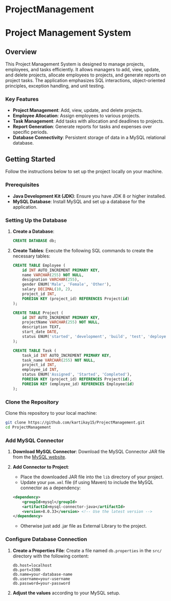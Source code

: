 # ProjectManagement
# Project Management System

## Overview
This Project Management System is designed to manage projects, employees, and tasks efficiently. It allows managers to add, view, update, and delete projects, allocate employees to projects, and generate reports on project tasks. The application emphasizes SQL interactions, object-oriented principles, exception handling, and unit testing.

### Key Features
- **Project Management**: Add, view, update, and delete projects.
- **Employee Allocation**: Assign employees to various projects.
- **Task Management**: Add tasks with allocation and deadlines to projects.
- **Report Generation**: Generate reports for tasks and expenses over specific periods.
- **Database Connectivity**: Persistent storage of data in a MySQL relational database.

## Getting Started
Follow the instructions below to set up the project locally on your machine.

### Prerequisites
- **Java Development Kit (JDK)**: Ensure you have JDK 8 or higher installed.
- **MySQL Database**: Install MySQL and set up a database for the application.

### Setting Up the Database
1. **Create a Database**:
    ```sql
    CREATE DATABASE db;
    ```

2. **Create Tables**: Execute the following SQL commands to create the necessary tables:
    ```sql
    CREATE TABLE Employee (
        id INT AUTO_INCREMENT PRIMARY KEY,
        name VARCHAR(255) NOT NULL,
        designation VARCHAR(255),
        gender ENUM('Male', 'Female', 'Other'),
        salary DECIMAL(10, 2),
        project_id INT,
        FOREIGN KEY (project_id) REFERENCES Project(id)
    );

    CREATE TABLE Project (
        id INT AUTO_INCREMENT PRIMARY KEY,
        projectName VARCHAR(255) NOT NULL,
        description TEXT,
        start_date DATE,
        status ENUM('started', 'development', 'build', 'test', 'deployed')
    );

    CREATE TABLE Task (
        task_id INT AUTO_INCREMENT PRIMARY KEY,
        task_name VARCHAR(255) NOT NULL,
        project_id INT,
        employee_id INT,
        status ENUM('Assigned', 'Started', 'Completed'),
        FOREIGN KEY (project_id) REFERENCES Project(id),
        FOREIGN KEY (employee_id) REFERENCES Employee(id)
    );
    ```

### Clone the Repository
Clone this repository to your local machine:
```bash
git clone https://github.com/kartikay15/ProjectManagement.git
cd ProjectManagement
```

### Add MySQL Connector
1. **Download MySQL Connector**: Download the MySQL Connector JAR file from the [MySQL website](https://dev.mysql.com/downloads/connector/j/).

2. **Add Connector to Project**: 
   - Place the downloaded JAR file into the `lib` directory of your project.
   - Update your `pom.xml` file (if using Maven) to include the MySQL connector as a dependency:
   ```xml
   <dependency>
       <groupId>mysql</groupId>
       <artifactId>mysql-connector-java</artifactId>
       <version>8.0.33</version> <!-- Use the latest version -->
   </dependency>
   ```
   - Otherwise just add .jar file as External Library to the project.
  
### Configure Database Connection
1. **Create a Properties File**: Create a file named `db.properties` in the `src/` directory with the following content:

    ```properties
    db.host=localhost
    db.port=3306
    db.name=your-database-name
    db.username=your-username
    db.password=your-password
    ```

2. **Adjust the values** according to your MySQL setup.

